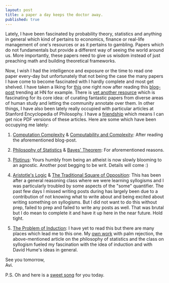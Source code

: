 ```yaml
---
layout: post
title: a paper a day keeps the doctor away.
published: true
---
```

Lately, I have been fascinated by probability theory, statistics and anything in general which kind of pertains to economics, finance or real-life management of one's resources or as it pertains to gambling. Papers which do not fundamentals but provide a different way of seeing the world around us. More importantly, these papers need to give us wisdom instead of just preaching math and building theoretical frameworks. 

Now, I wish I had the intelligence and exposure or the time to read one paper every-day but unfortunately that not being the case the many papers I have come to become fascinated with I hardly complete and most get shelved. I have taken a liking for [this](https://people.csail.mit.edu/costis/simplified.pdf "The Complexity of Computing Nash Equilibrium") one right now after reading this [blog-post](https://ristret.com/s/qk8wpt/philosophy_computational_complexity "The Philosophy Of Computation Complexity at Ristret") trending at HN for example. There is [yet another resource](http://fermatslibrary.com/ "Fermat's Library") which is fascinating for its core idea: of curating fantastic papers from diverse areas of human study and letting the community annotate over them. In other things, I have also been lately really occupied with particular articles at Stanford Encyclopedia of Philosophy. I have a [friendship](https://leibniz.stanford.edu/friends/ "Friends of the SEP") which means I can get nice PDF versions of these articles. Here are some which have been occupying me lately:

1. [Computation Complexity](https://plato.stanford.edu/entries/computational-complexity/ "Computation Complexity SEP entry") & [Computability and Complexity](https://plato.stanford.edu/entries/computability/ "Computability and Complexity SEP entry"): After reading the aforementioned blog-post.

2. [Philosophy of Statistics](https://plato.stanford.edu/entries/statistics/ "Philosophy of Statistics SEP entry") & [Bayes' Theorem](https://plato.stanford.edu/entries/bayes-theorem/ "Bayes' Theorem SEP entry"): For aforementioned reasons.

3. [Plotinus](https://plato.stanford.edu/entries/plotinus/ "Plotinus SEP entry"): Yours humbly from being an atheist is now slowly blooming to an agnostic. Another post begging to be writ. Details will come :)

4. [Aristotle's Logic](https://plato.stanford.edu/entries/aristotle-logic/ "Aristotle's Logic SEP entry") & [The Traditional Square of Opposition](https://plato.stanford.edu/entries/square/ "The Traditional Square of Opposition SEP entry"): This has been after a general reasoning class where we were learning syllogisms and I was particularly troubled by some aspects of the "some" quantifier. The past few days I missed writing posts during has largely been due to a contribution of not knowing what to write about and being excited about writing something on syllogisms. But I did not want to do this without prep, failed to prep and failed to write any posts as well. That was brutal but I do mean to complete it and have it up here in the near future. Hold tight.

5. [The Problem of Induction](https://plato.stanford.edu/entries/induction-problem/ "The Problem of Induction SEP entry"): I have yet to read this but there are many places which lead me to this one. My [own work](https://rutherblood.github.io/nudesfromamountaintop/on-how-i-did-not-wear-a-lab-coat-at-work-and-suffered/ "on how i did not wear a lab coat at work and suffered.") with palm rejection, the above-mentioned article on the philosophy of statistics and the class on syllogism fueled my fascination with the idea of induction and with David Hume's ideas in general.

See you tomorrow,  
Avi.

P.S. Oh and here is a [sweet song](https://www.youtube.com/watch?v=aOt11pyktgI "YouTube link to The Beatles' Because") for you today.
